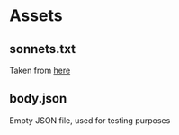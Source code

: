 # Assets

## sonnets.txt

Taken from [here](https://github.com/martin-gorner/tensorflow-rnn-shakespeare/blob/master/shakespeare/sonnets.txt)

## body.json

Empty JSON file, used for testing purposes